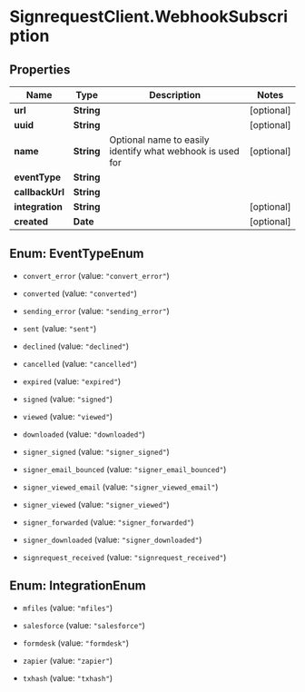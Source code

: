 # SignrequestClient.WebhookSubscription

## Properties
Name | Type | Description | Notes
------------ | ------------- | ------------- | -------------
**url** | **String** |  | [optional] 
**uuid** | **String** |  | [optional] 
**name** | **String** | Optional name to easily identify what webhook is used for | [optional] 
**eventType** | **String** |  | 
**callbackUrl** | **String** |  | 
**integration** | **String** |  | [optional] 
**created** | **Date** |  | [optional] 


<a name="EventTypeEnum"></a>
## Enum: EventTypeEnum


* `convert_error` (value: `"convert_error"`)

* `converted` (value: `"converted"`)

* `sending_error` (value: `"sending_error"`)

* `sent` (value: `"sent"`)

* `declined` (value: `"declined"`)

* `cancelled` (value: `"cancelled"`)

* `expired` (value: `"expired"`)

* `signed` (value: `"signed"`)

* `viewed` (value: `"viewed"`)

* `downloaded` (value: `"downloaded"`)

* `signer_signed` (value: `"signer_signed"`)

* `signer_email_bounced` (value: `"signer_email_bounced"`)

* `signer_viewed_email` (value: `"signer_viewed_email"`)

* `signer_viewed` (value: `"signer_viewed"`)

* `signer_forwarded` (value: `"signer_forwarded"`)

* `signer_downloaded` (value: `"signer_downloaded"`)

* `signrequest_received` (value: `"signrequest_received"`)




<a name="IntegrationEnum"></a>
## Enum: IntegrationEnum


* `mfiles` (value: `"mfiles"`)

* `salesforce` (value: `"salesforce"`)

* `formdesk` (value: `"formdesk"`)

* `zapier` (value: `"zapier"`)

* `txhash` (value: `"txhash"`)




